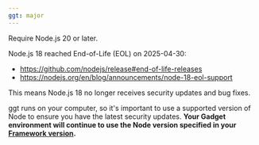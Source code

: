 ```yaml
---
ggt: major
---
```


Require Node.js 20 or later.

Node.js 18 reached End-of-Life (EOL) on 2025-04-30:

- https://github.com/nodejs/release#end-of-life-releases
- https://nodejs.org/en/blog/announcements/node-18-eol-support

This means Node.js 18 no longer receives security updates and bug fixes.

ggt runs on your computer, so it's important to use a supported version of Node to ensure you have the latest security updates. **Your Gadget environment will continue to use the Node version specified in your [Framework version](https://docs.gadget.dev/guides/gadget-framework).**
